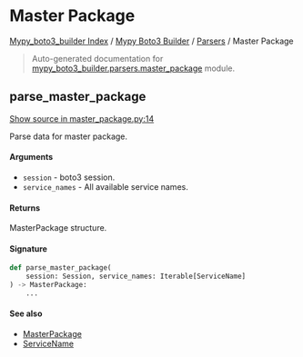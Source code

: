 # Master Package

[Mypy_boto3_builder Index](../../README.md#mypy_boto3_builder-index) /
[Mypy Boto3 Builder](../index.md#mypy-boto3-builder) /
[Parsers](./index.md#parsers) /
Master Package

> Auto-generated documentation for [mypy_boto3_builder.parsers.master_package](https://github.com/youtype/mypy_boto3_builder/blob/main/mypy_boto3_builder/parsers/master_package.py) module.

## parse_master_package

[Show source in master_package.py:14](https://github.com/youtype/mypy_boto3_builder/blob/main/mypy_boto3_builder/parsers/master_package.py#L14)

Parse data for master package.

#### Arguments

- `session` - boto3 session.
- `service_names` - All available service names.

#### Returns

MasterPackage structure.

#### Signature

```python
def parse_master_package(
    session: Session, service_names: Iterable[ServiceName]
) -> MasterPackage:
    ...
```

#### See also

- [MasterPackage](../structures/master_package.md#masterpackage)
- [ServiceName](../service_name.md#servicename)
